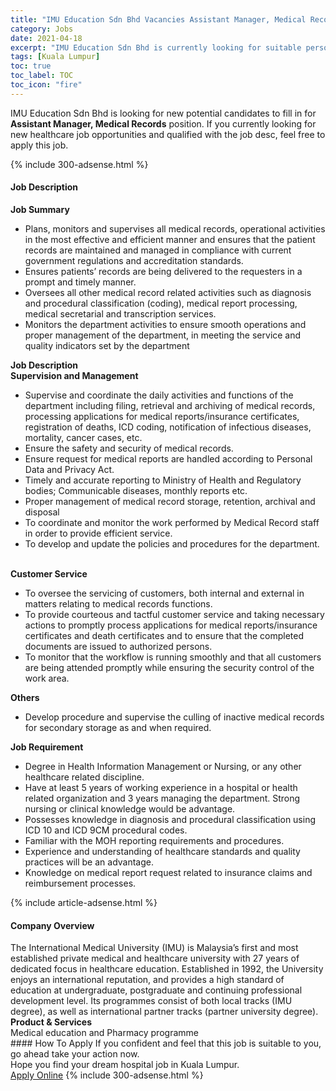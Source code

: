 ```yaml
---
title: "IMU Education Sdn Bhd Vacancies Assistant Manager, Medical Records" 
category: Jobs 
date: 2021-04-18 
excerpt: "IMU Education Sdn Bhd is currently looking for suitable person to fill in the Assistant Manager, Medical Records which positioned at Kuala Lumpur" 
tags: [Kuala Lumpur] 
toc: true 
toc_label: TOC 
toc_icon: "fire" 
--- 
```


<p>IMU Education Sdn Bhd is looking for new potential candidates to fill in for <b>Assistant Manager, Medical Records</b> position. If you currently looking for new healthcare job opportunities and qualified with the job desc, feel free to apply this job.
</p>{% include 300-adsense.html %} 
<div><div><h4>Job Description</h4></div><div><div><span><div><div><div><strong>Job Summary</strong></div><ul><li>Plans, monitors and supervises all medical records, operational activities in the most effective and efficient manner and ensures that the patient records are maintained and managed in compliance with current government regulations and accreditation standards.</li><li>Ensures patients&#8217; records are being delivered to the requesters in a prompt and timely manner.</li><li>Oversees all other medical record related activities such as diagnosis and procedural classification (coding), medical report processing, medical secretarial and transcription services.</li><li>Monitors the department activities to ensure smooth operations and proper management of the department, in meeting the service and quality indicators set by the department</li></ul><div><strong>Job Description</strong></div><div><strong>Supervision and Management</strong></div><ul><li>Supervise and coordinate the daily activities and functions of the department including filing, retrieval and archiving of medical records, processing applications for medical reports/insurance certificates, registration of deaths, ICD coding, notification of infectious diseases, mortality, cancer cases, etc.</li><li>Ensure the safety and security of medical records.</li><li>Ensure request for medical reports are handled according to Personal Data and Privacy Act.</li><li>Timely and accurate reporting to Ministry of Health and Regulatory bodies; Communicable diseases, monthly reports etc.&#160;</li><li>Proper management of medical record storage, retention, archival and disposal</li><li>To coordinate and monitor the work performed by Medical Record staff in order to provide efficient service.</li><li>To develop and update the policies and procedures for the department.</li></ul><div><br><strong>Customer Service</strong></div><ul><li>To oversee the servicing of customers, both internal and external in matters relating to medical records functions.</li><li>To provide courteous and tactful customer service and taking necessary actions to promptly process applications for medical reports/insurance certificates and death certificates and to ensure that the completed documents are issued to authorized persons.</li><li>To monitor that the workflow is running smoothly and that all customers are being attended promptly while ensuring the security control of the work area.</li></ul><strong>Others</strong><ul><li>Develop procedure and supervise the culling of inactive medical records for secondary storage as and when required.</li></ul></div><div><strong>Job Requirement&#160;</strong></div><ul><li>Degree in Health Information Management or Nursing, or any other healthcare related discipline.</li><li>Have at least 5 years of working experience in a hospital or health related organization and 3 years managing the department. Strong nursing or clinical knowledge would be advantage.</li><li>Possesses knowledge in diagnosis and procedural classification using ICD 10 and ICD 9CM procedural codes.</li><li>Familiar with the MOH reporting requirements and procedures.</li><li>Experience and understanding of healthcare standards and quality practices will be an advantage.</li><li>Knowledge on medical report request related to insurance claims and reimbursement processes.</li></ul></div></span></div></div></div> 
{% include article-adsense.html %} 
<div><div><h4>Company Overview</h4></div><div><div><span><div><div>
	The International Medical University (IMU) is Malaysia&#8217;s first and most established private medical and healthcare university with 27 years of dedicated focus in healthcare education. Established in 1992, the University enjoys an international reputation, and provides a high standard of education at undergraduate, postgraduate and continuing professional development level. Its programmes consist of both local tracks (IMU degree), as well as international partner tracks (partner university degree).&#160;</div>
<div>
<strong>Product &amp; Services</strong></div>
<div>
	Medical education and Pharmacy programme</div></div></span></div></div></div> 
#### How To Apply 
If you confident and feel that this job is suitable to you, go ahead take your action now. <br/> 
Hope you find your dream hospital job in Kuala Lumpur. <br/> 
<a href="https://www.jobstreet.com.my/en/job/assistant-manager-medical-records-4535681?jobId=jobstreet-my-job-4535681" class="btn btn--warning" target="_blank" rel="nofollow noopenner">Apply Online</a> 
{% include 300-adsense.html %} 